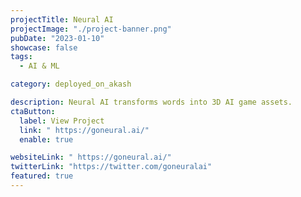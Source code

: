 ```yaml
---
projectTitle: Neural AI
projectImage: "./project-banner.png"
pubDate: "2023-01-10"
showcase: false
tags:
  - AI & ML

category: deployed_on_akash

description: Neural AI transforms words into 3D AI game assets.
ctaButton:
  label: View Project
  link: " https://goneural.ai/"
  enable: true

websiteLink: " https://goneural.ai/"
twitterLink: "https://twitter.com/goneuralai"
featured: true
---
```

